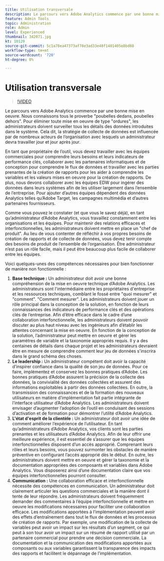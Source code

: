 ```yaml
---
title: Utilisation transversale
description: Le parcours vers Adobe Analytics commence par une bonne mise en oeuvre. Nous connaissons tous le proverbe "poubelles dedans, poubelles dehors". Pour éliminer toute mise en oeuvre de type "ordures", les administrateurs doivent surveiller tous les détails des données introduites dans le système. Cela dit, la stratégie de collecte de données est influencée par de nombreux acteurs de l’organisation avec lesquels un administrateur devra travailler jour et jour après jour.
feature: Admin Tools
topic: Administration
role: Admin
level: Experienced
thumbnail: 342071.jpg
kt: 10129
source-git-commit: 5c1a78ea47373af78e3ad33e48f1401405e8bd88
workflow-type: tm+mt
source-wordcount: '720'
ht-degree: 0%

---
```



# Utilisation transversale

>[!VIDEO](https://video.tv.adobe.com/v/342071/?quality=12&learn=on)

Le parcours vers Adobe Analytics commence par une bonne mise en oeuvre. Nous connaissons tous le proverbe &quot;poubelles dedans, poubelles dehors&quot;. Pour éliminer toute mise en oeuvre de type &quot;ordures&quot;, les administrateurs doivent surveiller tous les détails des données introduites dans le système. Cela dit, la stratégie de collecte de données est influencée par de nombreux acteurs de l’organisation avec lesquels un administrateur devra travailler jour et jour après jour.

En tant que propriétaire de l’outil, vous devez travailler avec les équipes commerciales pour comprendre leurs besoins et leurs indicateurs de performance clés, collaborer avec les partenaires informatiques et de conception pour comprendre le flux de données et travailler avec les parties prenantes de la création de rapports pour les aider à comprendre les variables et les valeurs mises en oeuvre pour la création de rapports. De plus, nous devons collaborer avec les équipes EDW pour ingérer des données dans leurs systèmes afin de les utiliser largement dans l’ensemble de l’entreprise. Pour ajouter d’autres équipes dépendent des données Analytics telles qu’Adobe Target, les campagnes multimédia et d’autres partenaires fournisseurs.

Comme vous pouvez le constater (et que vous le savez déjà), en tant qu’administrateur d’Adobe Analytics, vous travaillez constamment entre les organisations et les équipes. Pour maintenir des relations efficaces et interfonctionnelles, les administrateurs doivent mettre en place un &quot;chef de produit&quot;. Au lieu de vous contenter de réfléchir à vos propres besoins de création de rapports et de collecte de données, vous devez tenir compte des besoins de produit de l’ensemble de l’organisation. Être administrateur n’est pas un rôle facile, mais il peut être beaucoup plus facile de collaborer entre les équipes.

Voici quelques-unes des compétences nécessaires pour bien fonctionner de manière non fonctionnelle :

1. **Base technique :** Un administrateur doit avoir une bonne compréhension de la mise en oeuvre technique d’Adobe Analytics. Les administrateurs sont l&#39;intermédiaire entre les propriétaires d&#39;entreprise et les ressources techniques, comblant le fossé entre &quot;quoi mesurer&quot; et &quot;comment&quot;. &quot;Comment mesurer&quot;. Les administrateurs doivent jouer un rôle principal dans la conception de la solution, en fonction de leurs connaissances des indicateurs de performance clés et des opérations clés de l’entreprise. Afin d’être efficace dans le cadre d’une collaboration interfonctionnelle, les administrateurs doivent pouvoir discuter au plus haut niveau avec les ingénieurs afin d’établir les attentes concernant la mise en oeuvre. En fonction de la conception de la solution, l’administrateur peut mettre en oeuvre et gérer les paramètres de variable et la taxonomie appropriés requis. Il y a des centaines de détails dans chaque projet et les administrateurs devraient être en mesure de comprendre comment leur jeu de données s&#39;inscrira dans le grand schéma des choses.
1. **Le leadership :** Un administrateur compétent doit avoir la capacité d’inspirer confiance dans la qualité de son jeu de données. Pour ce faire, implémentez et conservez les bonnes pratiques d’Adobe. Les bonnes pratiques d’Adobe assurent la précision de la collecte des données, la convivialité des données collectées et assurent des informations exploitables à partir des données collectées. En outre, la transmission des connaissances et de la formation des nouveaux utilisateurs en matière d’implémentation fait partie intégrante de l’interface utilisateur d’Adobe Analytics. Les administrateurs doivent envisager d’augmenter l’adoption de l’outil en conduisant des sessions d’activation et de formation pour démontrer l’utilité d’Adobe Analytics.
1. **L&#39;état d&#39;esprit de la clientèle :** Un administrateur doit avoir une idée de comment améliorer l’expérience de l’utilisateur. En tant qu’administrateurs d’Adobe Analytics, vos clients sont les parties prenantes et les utilisateurs d’Adobe Analytics. Afin de leur offrir une meilleure expérience, il est essentiel de s’assurer que les équipes interfonctionnelles disposent d’un accès approprié.  Comprenant leurs rôles et leurs besoins, vous pouvez surmonter les obstacles de manière préventive en configurant l’accès approprié dès le début. En outre, les administrateurs doivent mettre en oeuvre et gérer la taxonomie et la documentation appropriées des composants et variables dans Adobe Analytics. Vous disposerez ainsi d’une documentation claire que vos équipes interfonctionnelles pourront consulter.
1. **Communication :** Une collaboration efficace et interfonctionnelle nécessite des compétences en communication. Un administrateur doit clairement articuler les questions commerciales et la manière dont il tente de leur répondre. Les administrateurs doivent fréquemment demander des commentaires à l’équipe interfonctionnelle et mettre en oeuvre les modifications nécessaires pour faciliter une collaboration efficace. Les modifications apportées à l’implémentation peuvent avoir des effets d’entraînement dans tout le flux de données et les processus de création de rapports. Par exemple, une modification de la collecte de variables peut avoir un impact sur les résultats d’un segment, ce qui peut à son tour avoir un impact sur un résumé de rapport utilisé par un partenaire commercial pour prendre une décision commerciale. La documentation et la communication des modifications apportées aux composants ou aux variables garantissent la transparence des impacts des rapports et facilitent le dépannage de l’implémentation.
